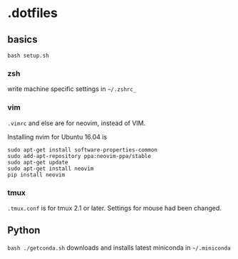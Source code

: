 # .dotfiles
## basics
`bash setup.sh`

### zsh
write machine specific settings in `~/.zshrc_`

### vim
`.vimrc` and else are for neovim, instead of VIM.

Installing nvim for Ubuntu 16.04 is 

```
sudo apt-get install software-properties-common
sudo add-apt-repository ppa:neovim-ppa/stable
sudo apt-get update
sudo apt-get install neovim
pip install neovim
```

### tmux
`.tmux.conf` is for tmux 2.1 or later. Settings for mouse had been changed.

## Python
`bash ./getconda.sh` downloads and installs latest miniconda in `~/.miniconda`

